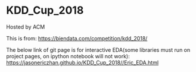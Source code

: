 # KDD_Cup_2018

Hosted by ACM  

This is from: https://biendata.com/competition/kdd_2018/

 The below link of git page is for interactive EDA(some libraries must run on project pages, on ipython notebook will not work):
 https://jasonericzhan.github.io/KDD_Cup_2018//Eric_EDA.html
